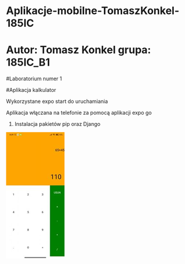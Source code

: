 # Aplikacje-mobilne-TomaszKonkel-185IC
# Autor: Tomasz Konkel grupa: 185IC_B1


#Laboratorium numer 1

#Aplikacja kalkulator 

Wykorzystane expo start do uruchamiania 

Aplikacja włączana na telefonie za pomocą aplikacji expo go 


1. Instalacja pakietów pip oraz Django

![alt text](https://github.com/TomaszKonkel/TomaszKonkel-aplikacje-mobilne-TomaszKonkel-185IC_B1/blob/master/Lab1/Lab1.jpg)
